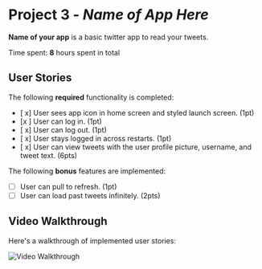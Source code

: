 # Project 3 - *Name of App Here*

**Name of your app** is a basic twitter app to read your tweets.

Time spent: **8** hours spent in total

## User Stories

The following **required** functionality is completed:

- [ x] User sees app icon in home screen and styled launch screen. (1pt)
- [x ] User can log in. (1pt)
- [ x] User can log out. (1pt)
- [ x] User stays logged in across restarts. (1pt)
- [ x] User can view tweets with the user profile picture, username, and tweet text. (6pts)

The following **bonus** features are implemented:

- [ ] User can pull to refresh. (1pt)
- [ ] User can load past tweets infinitely. (2pts)

## Video Walkthrough

Here's a walkthrough of implemented user stories:

<img src='http://i.imgur.com/link/to/your/gif/file.gif' title='Video Walkthrough' width='' alt='Video Walkthrough' />

